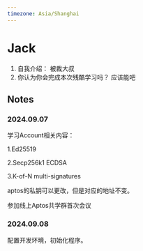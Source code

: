 ```yaml
---
timezone: Asia/Shanghai
---
```


# Jack

1. 自我介绍：
被裁大叔
2. 你认为你会完成本次残酷学习吗？
应该能吧

## Notes

<!-- Content_START -->

### 2024.09.07
学习Account相关内容：

1.Ed25519

2.Secp256k1 ECDSA

3.K-of-N multi-signatures

aptos的私钥可以更改，但是对应的地址不变。

参加线上Aptos共学群首次会议

### 2024.09.08
配置开发环境，初始化程序。
<!-- Content_END -->
